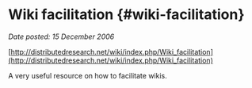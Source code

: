 # Wiki facilitation {#wiki-facilitation}

_Date posted: 15 December 2006_

[http://distributedresearch.net/wiki/index.php/Wiki_facilitation](http://distributedresearch.net/wiki/index.php/Wiki_facilitation)

A very useful resource on how to facilitate wikis.